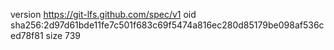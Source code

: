 version https://git-lfs.github.com/spec/v1
oid sha256:2d97d61bde11fe7c501f683c69f5474a816ec280d85179be098af536ced78f81
size 739
